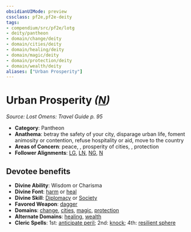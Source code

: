 ```yaml
---
obsidianUIMode: preview
cssclass: pf2e,pf2e-deity
tags:
- compendium/src/pf2e/lotg
- deity/pantheon
- domain/change/deity
- domain/cities/deity
- domain/healing/deity
- domain/magic/deity
- domain/protection/deity
- domain/wealth/deity
aliases: ["Urban Prosperity"]
---
```

# Urban Prosperity *([N](/rules/traits/neutral-b1.md))*  
*Source: Lost Omens: Travel Guide p. 95*  

- **Category**: Pantheon
- **Anathema**: betray the safety of your city, disparage urban life, foment animosity or contention, refuse hospitality or aid, move to the country
- **Areas of Concern**: peace, , prosperity of cities, , protection
- **Follower Alignments**: [LG](/rules/traits/lawful-goo-b1.md), [LN](/rules/traits/lawful-neutral-b1.md), [NG](/rules/traits/neutral-good-b1.md), [N](/rules/traits/neutral-b1.md)

## Devotee benefits

- **Divine Ability**: Wisdom or Charisma
- **Divine Font**: [harm](/compendium/spells/harm.md) or [heal](/compendium/spells/heal.md)
- **Divine Skill**: [Diplomacy](/compendium/skills.md#Diplomacy) or [Society](/compendium/skills.md#Society)
- **Favored Weapon**: [dagger](/compendium/equipment/items/dagger.md)
- **Domains**: [change](/compendium/setting/domains.md#Change), [cities](/compendium/setting/domains.md#Cities), [magic](/compendium/setting/domains.md#Magic), [protection](/compendium/setting/domains.md#Protection)
- **Alternate Domains**: [healing](/compendium/setting/domains.md#Healing), [wealth](/compendium/setting/domains.md#Wealth)
- **Cleric Spells**: 1st: [anticipate peril](/compendium/spells/anticipate-peril-logm.md); 2nd: [knock](/compendium/spells/knock.md); 4th: [resilient sphere](/compendium/spells/resilient-sphere.md)